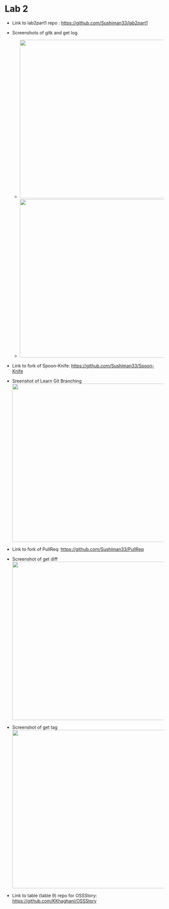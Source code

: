 # Lab 2

* Link to lab2part1 repo : https://github.com/Sushiman33/lab2part1

* Screenshots of gitk and get log
    * <img src="https://media.discordapp.net/attachments/366025595257225229/808089600760872960/gitlog.JPG" width="500">
    * <img src="https://cdn.discordapp.com/attachments/366025595257225229/808089599507300372/gitk.JPG" width="500">
    
* Link to fork of Spoon-Knife: https://github.com/Sushiman33/Spoon-Knife

* Sreenshot of Learn Git Branching  <img src="https://cdn.discordapp.com/attachments/366025595257225229/808089602912026654/finished_practice.JPG" width="500">

* Link to fork of PullReq: https://github.com/Sushiman33/PullReq
* Screenshot of get diff <img src="https://cdn.discordapp.com/attachments/366025595257225229/808089597648175104/GitdiddHEAD.JPG" width="500">
* Screenshot of get tag <img src="https://cdn.discordapp.com/attachments/366025595257225229/808089601822425138/1.0.0.JPG" width="500">

* Link to table (table 9) repo for OSSStory: https://github.com/KKhaghani/OSSStory 

